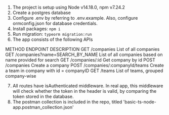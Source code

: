 1. The project is setup using Node v14.18.0, npm v7.24.2
2. Create a postgres database
3. Configure .env by referring to .env.example. Also, configure ormconfig.json for database credentials.
4. Install packages:
`npm i`
5. Run migration:
`typeorm migration:run`
6. The app consists of the following APIs

METHOD  ENDPOINT                            DESCRIPTION
GET     /companies                          List of all companies
GET     /companies?name=SEARCH_BY_NAME      List of all companies based on name provided for search
GET     /companies/:id                      Get company by id
POST    /companies                          Create a company
POST    /companies/:companyId/teams         Create a team in company with id = companyID
GET     /teams                              List of teams, grouped company-wise

7. All routes have isAuthenticated middleware. In real app, this middleware will check whether the token in the header is valid,
by comparing the token stored in the database.
8. The postman collection is included in the repo, titled 'basic-ts-node-app.postman_collection.json'